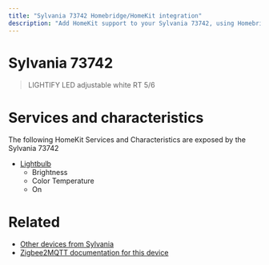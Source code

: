```yaml
---
title: "Sylvania 73742 Homebridge/HomeKit integration"
description: "Add HomeKit support to your Sylvania 73742, using Homebridge, Zigbee2MQTT and homebridge-z2m."
---
```

<!---
This file has been GENERATED using src/docgen/docgen.ts
DO NOT EDIT THIS FILE MANUALLY!
-->
# Sylvania 73742
> LIGHTIFY LED adjustable white RT 5/6


# Services and characteristics
The following HomeKit Services and Characteristics are exposed by
the Sylvania 73742

* [Lightbulb](../../light.md)
  * Brightness
  * Color Temperature
  * On


# Related
* [Other devices from Sylvania](../index.md#sylvania)
* [Zigbee2MQTT documentation for this device](https://www.zigbee2mqtt.io/devices/73742.html)